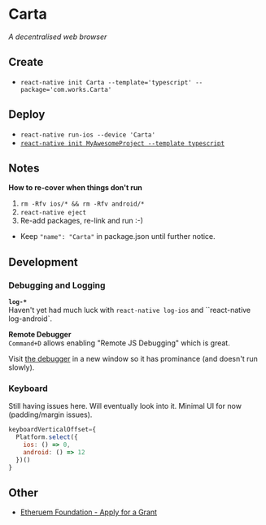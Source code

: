 # Carta
_A decentralised web browser_

## Create
* `react-native init Carta --template='typescript' --package='com.works.Carta'`


## Deploy

* `react-native run-ios --device 'Carta'`
* [`react-native init MyAwesomeProject --template typescript`](https://facebook.github.io/react-native/blog/2018/05/07/using-typescript-with-react-native)


## Notes

**How to re-cover when things don't run**

1. `rm -Rfv ios/* && rm -Rfv android/*`
2. `react-native eject`
3. Re-add packages, re-link and run :-)

* Keep `"name": "Carta"` in package.json until further notice. 



## Development

### Debugging and Logging

**`log-*`**  
Haven't yet had much luck with `react-native log-ios` and ``react-native log-android`. 

**Remote Debugger**  
`Command+D` allows enabling "Remote JS Debugging" which is great.  

Visit [the debugger](http://localhost:8081/debugger-ui/) in a new window so it has prominance (and doesn't run slowly).

### Keyboard

Still having issues here. Will eventually look into it. 
Minimal UI for now (padding/margin issues).  

```javascript
keyboardVerticalOffset={
  Platform.select({
    ios: () => 0,
    android: () => 12
  })()
}
```



## Other

* [Etheruem Foundation - Apply for a Grant](https://ethunicorns.typeform.com/to/XhZlnp)